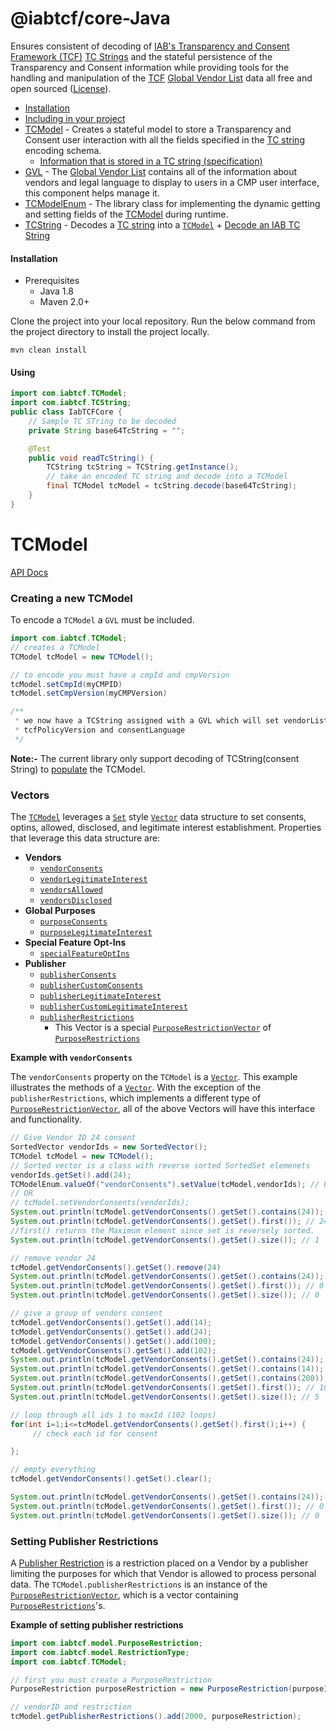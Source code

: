 
# @iabtcf/core-Java

Ensures consistent of decoding of [IAB's Transparency and Consent Framework (TCF)](https://github.com/InteractiveAdvertisingBureau/GDPR-Transparency-and-Consent-Framework) [TC Strings](https://github.com/InteractiveAdvertisingBureau/GDPR-Transparency-and-Consent-Framework/blob/master/TCFv2/IAB%20Tech%20Lab%20-%20Consent%20string%20and%20vendor%20list%20formats%20v2.md#about-the-transparency--consent-string-tc-string) and the stateful persistence of the Transparency and Consent information while providing tools for the handling and manipulation of the [TCF](https://github.com/InteractiveAdvertisingBureau/GDPR-Transparency-and-Consent-Framework) [Global Vendor List](https://github.com/InteractiveAdvertisingBureau/GDPR-Transparency-and-Consent-Framework/blob/master/TCFv2/IAB%20Tech%20Lab%20-%20Consent%20string%20and%20vendor%20list%20formats%20v2.md#the-global-vendor-list) data all free and open sourced ([License](LICENSE)).

  - [Installation](#installation)
  - [Including in your project](#using)
  - [TCModel](#tcmodel) - Creates a stateful model to store a Transparency and Consent user interaction with all the fields specified in the [TC string](https://github.com/InteractiveAdvertisingBureau/GDPR-Transparency-and-Consent-Framework/blob/master/TCFv2/IAB%20Tech%20Lab%20-%20Consent%20string%20and%20vendor%20list%20formats%20v2.md#about-the-transparency--consent-string-tc-string) encoding schema.
     - [Information that is stored in a TC string (specification)](https://github.com/InteractiveAdvertisingBureau/GDPR-Transparency-and-Consent-Framework/blob/master/TCFv2/IAB%20Tech%20Lab%20-%20Consent%20string%20and%20vendor%20list%20formats%20v2.md#what-information-is-stored-in-a-tc-string)
- [GVL](#gvl) - The [Global Vendor List](https://github.com/InteractiveAdvertisingBureau/GDPR-Transparency-and-Consent-Framework/blob/master/TCFv2/IAB%20Tech%20Lab%20-%20Consent%20string%20and%20vendor%20list%20formats%20v2.md#the-global-vendor-list) contains all of the information about vendors and legal language to display to users in a CMP user interface, this component helps manage it.
- [TCModelEnum](#tcmodelenum) - The library class for implementing the dynamic getting and setting fields of the [TCModel](#tcmodel) during runtime.
- [TCString](#tcstring) - Decodes a [TC string](https://github.com/InteractiveAdvertisingBureau/GDPR-Transparency-and-Consent-Framework/blob/master/TCFv2/IAB%20Tech%20Lab%20-%20Consent%20string%20and%20vendor%20list%20formats%20v2.md#about-the-transparency--consent-string-tc-string) into a [`TCModel`](#tcmodel)
      + [Decode an IAB TC String](#using)
  
#### Installation
- Prerequisites
    + Java 1.8 
    + Maven 2.0+

Clone the project into your local repository. Run the below command from the project directory to install the project locally.
```
mvn clean install
```

#### Using
```java
import com.iabtcf.TCModel;
import com.iabtcf.TCString;
public class IabTCFCore {
    // Sample TC STring to be decoded
    private String base64TcString = "";

    @Test
    public void readTcString() {
        TCString tcString = TCString.getInstance();
        // take an encoded TC string and decode into a TCModel
        final TCModel tcModel = tcString.decode(base64TcString);
    }
}
```
# TCModel

[API Docs](https://www.iabtcf.com/api/core/classes/tcmodel.html)

### Creating a new TCModel

To encode a `TCModel` a `GVL` must be included.

```java
import com.iabtcf.TCModel;
// creates a TCModel
TCModel tcModel = new TCModel();

// to encode you must have a cmpId and cmpVersion
tcModel.setCmpId(myCMPID)
tcModel.setCmpVersion(myCMPVersion)

/**
 * we now have a TCString assigned with a GVL which will set vendorListVersion,
 * tcfPolicyVersion and consentLanguage
 */

```
**Note:-** The current library only support decoding of TCString(consent String) to [populate](#using) the TCModel.


### Vectors

The [`TCModel`](https://www.iabtcf.com/api/core/classes/tcmodel.html) leverages a [`Set`](https://developer.mozilla.org/en-US/docs/Web/JavaScript/Reference/Global_Objects/Set) style [`Vector`](https://www.iabtcf.com/api/core/classes/vector.html) data structure to set consents, optins, allowed, disclosed, and legitimate interest establishment.  Properties that leverage this data structure are:
 - **Vendors**
   - [`vendorConsents`](https://www.iabtcf.com/api/core/classes/tcmodel.html#vendorconsents)
   - [`vendorLegitimateInterest`](https://www.iabtcf.com/api/core/classes/tcmodel.html#vendorlegitimateinterest)
   - [`vendorsAllowed`](https://www.iabtcf.com/api/core/classes/tcmodel.html#vendorsallowed)
   - [`vendorsDisclosed`](https://www.iabtcf.com/api/core/classes/tcmodel.html#vendorsdisclosed)
 - **Global Purposes**
   - [`purposeConsents`](https://www.iabtcf.com/api/core/classes/tcmodel.html#purposeconsents)
   - [`purposeLegitimateInterest`](https://www.iabtcf.com/api/core/classes/tcmodel.html#legitimateinterest)
 - **Special Feature Opt-Ins**
   - [`specialFeatureOptIns`](https://www.iabtcf.com/api/core/classes/tcmodel.html#specialfeatureoptins)
 - **Publisher**
   - [`publisherConsents`](https://www.iabtcf.com/api/core/classes/tcmodel.html#publisherconsents)
   - [`publisherCustomConsents`](https://www.iabtcf.com/api/core/classes/tcmodel.html#publishercustomconsents)
   - [`publisherLegitimateInterest`](https://www.iabtcf.com/api/core/classes/tcmodel.html#publisherlegitimateinterest)
   - [`publisherCustomLegitimateInterest`](https://www.iabtcf.com/api/core/classes/tcmodel.html#publishercustomlegitimateInterest)
   - [`publisherRestrictions`](https://www.iabtcf.com/api/core/classes/tcmodel.html#publisherrestrictions)
     - This Vector is a special [`PurposeRestrictionVector`](https://www.iabtcf.com/api/core/classes/purposerestrictionvector.html) of [`PurposeRestrictions`](https://www.iabtcf.com/api/core/classes/purposerestriction.html)

**Example with `vendorConsents`**

The `vendorConsents` property on the `TCModel` is a [`Vector`](https://www.iabtcf.com/api/core/classes/vector.html).  This example illustrates the methods of a [`Vector`](https://www.iabtcf.com/api/core/classes/vector.html). With the exception of the `publisherRestrictions`, which implements a different type of [`PurposeRestrictionVector`](https://www.iabtcf.com/api/core/classes/purposerestrictionvector.html), all of the above Vectors will have this interface and functionality.

```java
// Give Vendor ID 24 consent
SortedVector vendorIds = new SortedVector();
TCModel tcModel = new TCModel();
// Sorted vector is a class with reverse sorted SortedSet elemenets  
vendorIds.getSet().add(24);
TCModelEnum.valueOf("vendorConsents").setValue(tcModel,vendorIds); // Using the TCModelEnum class to assign it.
// OR
// tcModel.setVendorConsents(vendorIds);
System.out.println(tcModel.getVendorConsents().getSet().contains(24)); // true
System.out.println(tcModel.getVendorConsents().getSet().first()); // 24 
//first() returns the Maximum element since set is reversely sorted.
System.out.println(tcModel.getVendorConsents().getSet().size()); // 1

// remove vendor 24
tcModel.getVendorConsents().getSet().remove(24)
System.out.println(tcModel.getVendorConsents().getSet().contains(24)); // false
System.out.println(tcModel.getVendorConsents().getSet().first()); // 0
System.out.println(tcModel.getVendorConsents().getSet().size()); // 0

// give a group of vendors consent
tcModel.getVendorConsents().getSet().add(14);
tcModel.getVendorConsents().getSet().add(24);
tcModel.getVendorConsents().getSet().add(100);
tcModel.getVendorConsents().getSet().add(102);
System.out.println(tcModel.getVendorConsents().getSet().contains(24)); // true
System.out.println(tcModel.getVendorConsents().getSet().contains(14)); // true
System.out.println(tcModel.getVendorConsents().getSet().contains(200)); // false
System.out.println(tcModel.getVendorConsents().getSet().first()); // 102
System.out.println(tcModel.getVendorConsents().getSet().size()); // 5

// loop through all ids 1 to maxId (102 loops)
for(int i=1;i<=tcModel.getVendorConsents().getSet().first();i++) {
     // check each id for consent

};

// empty everything
tcModel.getVendorConsents().getSet().clear();

System.out.println(tcModel.getVendorConsents().getSet().contains(24)); // false
System.out.println(tcModel.getVendorConsents().getSet().first()); // 0
System.out.println(tcModel.getVendorConsents().getSet().size()); // 0
```

### Setting Publisher Restrictions

A [Publisher Restriction](https://github.com/InteractiveAdvertisingBureau/GDPR-Transparency-and-Consent-Framework/blob/master/TCFv2/IAB%20Tech%20Lab%20-%20Consent%20string%20and%20vendor%20list%20formats%20v2.md#what-are-publisher-restrictions) is a restriction placed on a Vendor by a publisher limiting the purposes for which that Vendor is allowed to process personal data.  The `TCModel.publisherRestrictions` is an instance of the [`PurposeRestrictionVector`](https://www.iabtcf.com/api/core/classes/purposerestrictionvector.html), which is a vector containing [`PurposeRestrictions`](https://www.iabtcf.com/api/core/classes/purposerestriction.html)'s.

**Example of setting publisher restrictions**

```java
import com.iabtcf.model.PurposeRestriction;
import com.iabtcf.model.RestrictionType;
import com.iabtcf.TCModel;

// first you must create a PurposeRestriction
PurposeRestriction purposeRestriction = new PurposeRestriction(purposeId, RestrictionType.NOT_ALLOWED);

// vendorID and restriction
tcModel.getPublisherRestrictions().add(2000, purposeRestriction);

```
